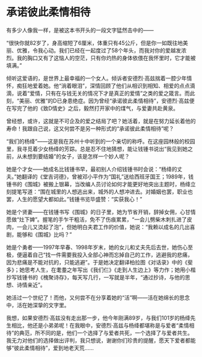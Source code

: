 # 承诺彼此柔情相待

有多少人像我一样，是被这本书开头的一段文字猛然击中的——

“很快你就82岁了，身高缩短了6厘米，体重只有45公斤，但是你一如既往地美丽、优雅，令我心动。我们已经在一起度过了58个年头，而我对你的爱越发浓烈。我的胸口又有了这恼人的空茫，只有你灼热的身体依偎在我怀里时，它才能被填满。”

倾听这爱语的，是世界上最幸福的一个女人。倾诉者安德烈·高兹揣着一腔少年情怀，痴狂地爱着她。他“淌着眼泪”，深情回顾了他们从相识到相知、相爱的点点滴滴，说着“爱情，只有在与钱无关的情况下才是真正的爱情”之类的爱之箴言。而此刻，“美丽、优雅”的D已身患绝症。因为曾经“承诺彼此柔情相待”，安德烈·高兹便在写完了他的《致D情史》之后，毅然打开家中的煤气，与爱妻共赴黄泉。

曾经想，或许，这就是不可企及的爱之结局了吧？她活着，就是在努力延长着他的寿命！我跟自己说，这又何尝不是另一种形式的“承诺彼此柔情相待”呢？

“我们的杨绛”——这是我在苏州十中听到的一个亲切的称呼。在这座园林般的校园里，我寻觅着少女杨绛的芳踪。总是忍不住地猜想，能让钱锺书说出“我见到她之前，从未想到要结婚”的女子，该是怎样一个妙人呢？

她是个才女——她成名比钱锺书早，最初别人介绍钱锺书时会说：“杨绛的丈夫。”她翻译的《堂吉诃德》，曾被邓小平作为“国礼”送给西班牙国王；1989年，钱锺书的《围城》被搬上银幕，当改编人员讨论如何才能更好地突出主题时，杨绛立刻提笔写道：“围在城里的人想逃出来，城外的人想冲进去。对婚姻也罢，职业也罢，人生的愿望大都如此。”钱锺书览毕盛赞：“实获我心！”

她是个贤妻——在钱锺书写《围城》的日子里，她为节省开销，辞掉女佣，心甘情愿做“灶下婢”。握笔的手乍干粗活，免不了伤痕累累，“一会儿劈柴木刺扎进了皮肉，一会儿又烫起了泡”，但她明白夫君工作的价值，她说：“我赖以成名的几出喜剧，能够和《围城》比吗？”

她是个勇者——1997年早春、1998年岁末，她的女儿和丈夫先后去世，她伤心至极，便逼着自己“找一件需要我投入全部心神而忘掉自己的工作，逃避我的悲痛，因为悲痛是不能对抗的，只能逃避”。于是她决定翻译柏拉图《对话录》中的《斐多》；她思考人生，在耄耋之年写出《我们仨》《走到人生边上》等力作；她用小楷抄写钱锺书的《槐聚诗存》，每天写几行，一写就是半年，“通过抄诗，与他的思想、诗情亲近”。

她活过一个世纪了！而他，又何尝不在分享着她的“活”啊——活在她绵长的思念中，活在她深挚的文字里。

我想，如果安德烈·高兹没有走出那一步，他今年刚满89岁，与我们101岁的杨绛先生相比，他还是小弟弟呢！在我眼中，安德烈·高兹与杨绛都堪称是与爱者“柔情相待”的典范，所不同的是，他们一个选择了与爱者共死，一个选择了与爱者共生。我无力对他们的选择做出评判，我只想说，谢谢你们珍贵的提醒，愿天下爱者都能够“彼此柔情相待”，爱到地老天荒……